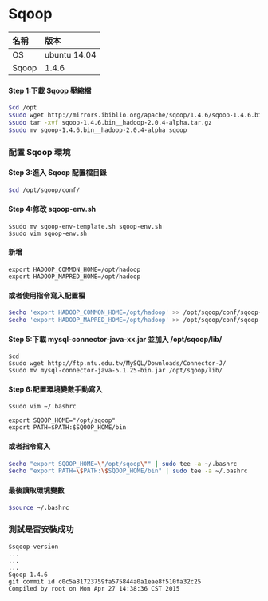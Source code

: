 # Sqoop

| 名稱 | 版本 |
| :--- | :--- |
| OS | ubuntu 14.04 |
| Sqoop | 1.4.6 |

#### Step 1:下載 Sqoop 壓縮檔

```bash
$cd /opt
$sudo wget http://mirrors.ibiblio.org/apache/sqoop/1.4.6/sqoop-1.4.6.bin__hadoop-2.0.4-alpha.tar.gz
$sudo tar -xvf sqoop-1.4.6.bin__hadoop-2.0.4-alpha.tar.gz
$sudo mv sqoop-1.4.6.bin__hadoop-2.0.4-alpha sqoop
```

### 配置 Sqoop 環境

#### Step 3:進入 Sqoop 配置檔目錄

```bash
$cd /opt/sqoop/conf/
```

#### Step 4:修改 sqoop-env.sh

```
$sudo mv sqoop-env-template.sh sqoop-env.sh
$sudo vim sqoop-env.sh
```

#### 新增

```
export HADOOP_COMMON_HOME=/opt/hadoop
export HADOOP_MAPRED_HOME=/opt/hadoop
```

#### 或者使用指令寫入配置檔

```bash
$echo 'export HADOOP_COMMON_HOME=/opt/hadoop' >> /opt/sqoop/conf/sqoop-env.sh
$echo 'export HADOOP_MAPRED_HOME=/opt/hadoop' >> /opt/sqoop/conf/sqoop-env.sh
```

#### Step 5:下載 **mysql-connector-java-xx.jar 並**加入 **/opt/sqoop/lib/**

```
$cd
$sudo wget http://ftp.ntu.edu.tw/MySQL/Downloads/Connector-J/
$sudo mv mysql-connector-java-5.1.25-bin.jar /opt/sqoop/lib/
```

#### Step 6:配置環境變數手動寫入

```
$sudo vim ~/.bashrc
```

```
export SQOOP_HOME="/opt/sqoop"
export PATH=$PATH:$SQOOP_HOME/bin
```

#### 或者指令寫入

```bash
$echo "export SQOOP_HOME=\"/opt/sqoop\"" | sudo tee -a ~/.bashrc
$echo "export PATH=\$PATH:\$SQOOP_HOME/bin" | sudo tee -a ~/.bashrc
```

#### 最後讀取環境變數

```bash
$source ~/.bashrc
```

### 測試是否安裝成功

```
$sqoop-version
...
...
...
Sqoop 1.4.6
git commit id c0c5a81723759fa575844a0a1eae8f510fa32c25
Compiled by root on Mon Apr 27 14:38:36 CST 2015
```





